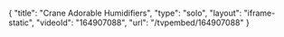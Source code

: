 {
    "title": "Crane Adorable Humidifiers",
    "type": "solo",
    "layout": "iframe-static",
    "videoId": "164907088",
    "url": "\/tvpembed\/164907088"
}
